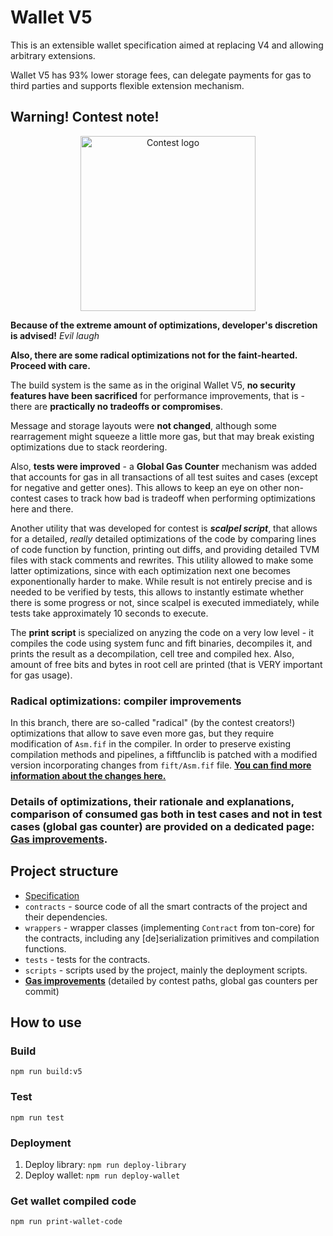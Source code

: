 # Wallet V5

This is an extensible wallet specification aimed at replacing V4 and allowing arbitrary extensions.

Wallet V5 has 93% lower storage fees, can delegate payments for gas to third parties and supports flexible extension mechanism.

## Warning! Contest note! 

<div align="center">
<img alt="Contest logo" src="contest.png" height="280" width="280">
</div>

**Because of the extreme amount of optimizations, developer's discretion is advised!** *Evil laugh*

**Also, there are some radical optimizations not for the faint-hearted. Proceed with care.** 

The build system is the same as in the original Wallet V5, **no security features have been sacrificed**
for performance improvements, that is - there are **practically no tradeoffs or compromises**.

Message and storage layouts were **not changed**, although some rearragement might squeeze a little more gas,
but that may break existing optimizations due to stack reordering.

Also, **tests were improved** - a **Global Gas Counter** mechanism was added that accounts for gas in all transactions
of all test suites and cases (except for negative and getter ones). This allows to keep an eye on other non-contest
cases to track how bad is tradeoff when performing optimizations here and there.

Another utility that was developed for contest is ***scalpel script***, that allows for a detailed, *really* detailed optimizations
of the code by comparing lines of code function by function, printing out diffs, and providing detailed TVM files with
stack comments and rewrites. This utility allowed to make some latter optimizations, since with each optimization
next one becomes exponentionally harder to make. While result is not entirely precise and is needed to be verified
by tests, this allows to instantly estimate whether there is some progress or not, since scalpel is executed immediately,
while tests take approximately 10 seconds to execute.

The **print script** is specialized on anyzing the code on a very low level - it compiles the code using system
func and fift binaries, decompiles it, and prints the result as a decompilation, cell tree and compiled hex. Also,
amount of free bits and bytes in root cell are printed (that is VERY important for gas usage).

### Radical optimizations: compiler improvements

In this branch, there are so-called "radical" (by the contest creators!) optimizations that allow to save even more gas,
but they require modification of `Asm.fif` in the compiler. In order to preserve existing compilation methods and pipelines,
a fiftfunclib is patched with a modified version incorporating changes from `fift/Asm.fif` file.
**[You can find more information about the changes here.](fift/README.md)**

### Details of optimizations, their rationale and explanations, comparison of consumed gas both in test cases and not in test cases (global gas counter) are provided on a dedicated page: [Gas improvements](Improvements.rst).

## Project structure

-   [Specification](Specification.md)
-   `contracts` - source code of all the smart contracts of the project and their dependencies.
-   `wrappers` - wrapper classes (implementing `Contract` from ton-core) for the contracts, including any [de]serialization primitives and compilation functions.
-   `tests` - tests for the contracts.
-   `scripts` - scripts used by the project, mainly the deployment scripts.
-   **[Gas improvements](Improvements.rst)** (detailed by contest paths, global gas counters per commit)

## How to use

### Build

`npm run build:v5`

### Test

`npm run test`

### Deployment
1. Deploy library: `npm run deploy-library`
2. Deploy wallet: `npm run deploy-wallet`

### Get wallet compiled code

`npm run print-wallet-code`
